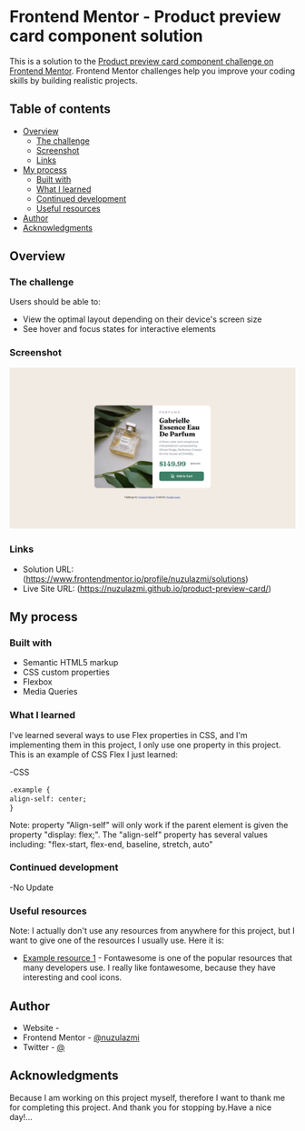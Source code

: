 # Frontend Mentor - Product preview card component solution

This is a solution to the [Product preview card component challenge on Frontend Mentor](https://www.frontendmentor.io/challenges/product-preview-card-component-GO7UmttRfa). Frontend Mentor challenges help you improve your coding skills by building realistic projects. 

## Table of contents

- [Overview](#overview)
  - [The challenge](#the-challenge)
  - [Screenshot](#screenshot)
  - [Links](#links)
- [My process](#my-process)
  - [Built with](#built-with)
  - [What I learned](#what-i-learned)
  - [Continued development](#continued-development)
  - [Useful resources](#useful-resources)
- [Author](#author)
- [Acknowledgments](#acknowledgments)

## Overview

### The challenge

Users should be able to:

- View the optimal layout depending on their device's screen size
- See hover and focus states for interactive elements

### Screenshot

![](./images/Preview.png)

### Links

- Solution URL: (https://www.frontendmentor.io/profile/nuzulazmi/solutions)
- Live Site URL: (https://nuzulazmi.github.io/product-preview-card/)

## My process

### Built with

- Semantic HTML5 markup
- CSS custom properties
- Flexbox
- Media Queries

### What I learned

I've learned several ways to use Flex properties in CSS, and I'm implementing them in this project, I only use one property in this project.
This is an example of CSS Flex I just learned:

-CSS
```
.example {
align-self: center;
}
```
Note: property "Align-self" will only work if the parent element is given the property "display: flex;".
The "align-self" property has several values ​​including: "flex-start, flex-end, baseline, stretch, auto"

### Continued development

-No Update

### Useful resources

Note: I actually don't use any resources from anywhere for this project, but I want to give one of the resources I usually use. 
Here it is:

- [Example resource 1](https://fontawesome.com/icons) - Fontawesome is one of the popular resources that many developers use. I really like fontawesome, because they have interesting and cool icons.

## Author

- Website - []()
- Frontend Mentor - [@nuzulazmi](https://www.frontendmentor.io/profile/nuzulazmi)
- Twitter - [@]()

## Acknowledgments

Because I am working on this project myself, therefore I want to thank me for completing this project.
And thank you for stopping by.Have a nice day!...
